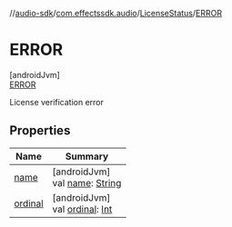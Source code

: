 //[audio-sdk](../../../../index.md)/[com.effectssdk.audio](../../index.md)/[LicenseStatus](../index.md)/[ERROR](index.md)

# ERROR

[androidJvm]\
[ERROR](index.md)

License verification error

## Properties

| Name                                                                                                                           | Summary                                                                                                                                                                                                                            |
|--------------------------------------------------------------------------------------------------------------------------------|------------------------------------------------------------------------------------------------------------------------------------------------------------------------------------------------------------------------------------|
| [name](../../../com.effectssdk.audio.pipeline/-latency-mode/-p-l-a-y-b-a-c-k/index.md#-372974862%2FProperties%2F1159088794)    | [androidJvm]<br>val [name](../../../com.effectssdk.audio.pipeline/-latency-mode/-p-l-a-y-b-a-c-k/index.md#-372974862%2FProperties%2F1159088794): [String](https://kotlinlang.org/api/core/kotlin-stdlib/kotlin/-string/index.html) |
| [ordinal](../../../com.effectssdk.audio.pipeline/-latency-mode/-p-l-a-y-b-a-c-k/index.md#-739389684%2FProperties%2F1159088794) | [androidJvm]<br>val [ordinal](../../../com.effectssdk.audio.pipeline/-latency-mode/-p-l-a-y-b-a-c-k/index.md#-739389684%2FProperties%2F1159088794): [Int](https://kotlinlang.org/api/core/kotlin-stdlib/kotlin/-int/index.html)    |